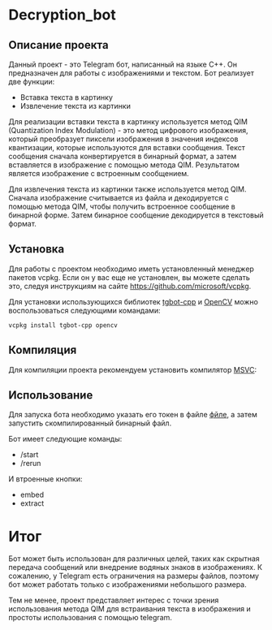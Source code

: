 # Decryption_bot

## Описание проекта
Данный проект - это Telegram бот, написанный на языке C++. Он предназначен для работы с изображениями и текстом. Бот реализует две функции:

* Вставка текста в картинку
* Извлечение текста из картинки

Для реализации вставки текста в картинку используется метод QIM (Quantization Index Modulation) - это метод цифрового изображения, который преобразует пиксели изображения в значения индексов квантизации, которые используются для вставки сообщения. Текст сообщения сначала конвертируется в бинарный формат, а затем вставляется в изображение с помощью метода QIM. Результатом является изображение с встроенным сообщением.

Для извлечения текста из картинки также используется метод QIM. Сначала изображение считывается из файла и декодируется с помощью метода QIM, чтобы получить встроенное сообщение в бинарной форме. Затем бинарное сообщение декодируется в текстовый формат.

## Установка
Для работы с проектом необходимо иметь установленный менеджер пакетов vcpkg. Если он у вас еще не установлен, вы можете сделать это, следуя инструкциям на сайте https://github.com/microsoft/vcpkg.

Для установки использующихся библиотек [tgbot-cpp](https://github.com/reo7sp/tgbot-cpp.git) и [OpenCV](https://opencv.org/) можно воспользоваться следующими командами:
```
vcpkg install tgbot-cpp opencv
```

## Компиляция
Для компиляции проекта рекомендуем установить компилятор [MSVC](https://visualstudio.microsoft.com/ru/vs/features/cplusplus/):

## Использование
Для запуска бота необходимо указать его токен в файле [фйле](https://github.com/mmmaxonchik/Decryption_bot/blob/main/Decryption_App.cpp#L45), а затем запустить скомпилированный бинарный файл.

Бот имеет следующие команды:
- /start
- /rerun

И втроенные кнопки:
- embed
- extract

# Итог
Бот может быть использован для различных целей, таких как скрытная передача сообщений или внедрение водяных знаков в изображениях. К сожалению, у Telegram есть ограничения на размеры файлов, поэтому бот может работать только с изображениями небольшого размера. 

Тем не менее, проект представляет интерес с точки зрения использования метода QIM для встраивания текста в изображения и простоты использования с помощью telegram.

